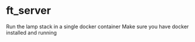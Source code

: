 # ft_server
Run the lamp stack in a single docker container
Make sure you have docker installed and running
